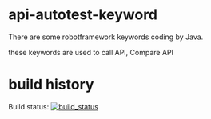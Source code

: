 # api-autotest-keyword

There are some robotframework keywords coding by Java.

these keywords are used to call API, Compare API 

# build history
Build status: [![build_status](https://travis-ci.com/lilyhu2014/api-autotest-keyword.svg?branch=master)](https://travis-ci.com/lilyhu2014/api-autotest-keyword)
